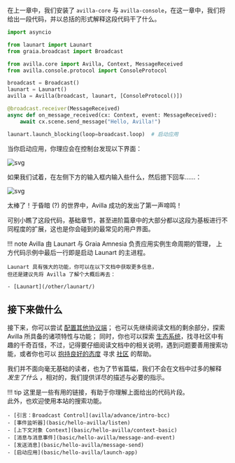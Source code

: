 在上一章中，我们安装了 `avilla-core` 与 `avilla-console`，在这一章中，我们将给出一段代码，并以总括的形式解释这段代码干了什么。

```python
import asyncio

from launart import Launart
from graia.broadcast import Broadcast

from avilla.core import Avilla, Context, MessageReceived
from avilla.console.protocol import ConsoleProtocol

broadcast = Broadcast()
launart = Launart()
avilla = Avilla(broadcast, launart, [ConsoleProtocol()])

@broadcast.receiver(MessageReceived)
async def on_message_received(cx: Context, event: MessageReceived):
    await cx.scene.send_message("Hello, Avilla!")

launart.launch_blocking(loop=broadcast.loop)  # 启动应用
```

当你启动应用，你理应会在控制台发现以下界面：

![svg](/avilla/assets/img/minimum-terminal.svg)

如果我们试着，在左侧下方的输入框内输入些什么，然后摁下回车……：

![svg](/avilla/assets/img/console-hello.svg)

太棒了！于昏暗 (?) 的世界中，Avilla 成功的发出了第一声啼鸣！

可别小瞧了这段代码，基础章节，甚至进阶篇章中的大部分都以这段为基板进行不同程度的扩展，这也是你会碰到的最常见的用户界面。

!!! note
    Avilla 由 Launart 与 Graia Amnesia 负责应用实例生命周期的管理，
    上方代码示例中最后一行即是启动 Launart 的主进程。  

    Launart 具有强大的功能，你可以在以下文档中获取更多信息，
    但还是建议先将 Avilla 了解个大概后再去：

    - [Launart](/other/launart/)

## 接下来做什么

接下来，你可以尝试 [配置其他协议端](/avilla/other/deploy-protocols/)；
也可以先继续阅读文档的剩余部分，探索 Avilla 所具备的诸项特性与功能；
同时，你也可以探索 [生态系统](/avilla/community/ecosystem)，找寻社区中有趣的千奇百怪，不过，记得要仔细阅读文档中的相关说明，遇到问题要善用搜索功能，或者你也可以 [抱持良好的态度](https://lug.ustc.edu.cn/wiki/doc/smart-questions/) 寻求 [社区](/avilla/community/intro) 的帮助。

我们并不面向毫无基础的读者，也为了节省篇幅，我们不会在文档中过多的解释 *发生了什么* ，相对的，我们提供详尽的描述与必要的指示。

!!! tip
    这里是一些有用的链接，有助于你理解上面给出的代码片段。  
    此外，也欢迎使用本站的搜索功能。

    - [引言：Broadcast Control](avilla/advance/intro-bcc)
    - [事件监听器](basic/hello-avilla/listen)
    - [上下文对象 Context](basic/hello-avilla/context-basic)
    - [消息与消息事件](basic/hello-avilla/message-and-event)
    - [发送消息](basic/hello-avilla/message-send)
    - [启动应用](basic/hello-avilla/launch-app)
  